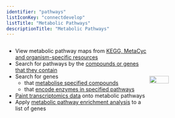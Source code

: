 ```yaml
---
identifier: "pathways"
listIconKey: "connectdevelop"
listTitle: "Metabolic Pathways"
descriptionTitle: "Metabolic Pathways"
---
```

<div style="display: flex; justify-content: center; align-items: center; max-width: 600px; margin-auto;">  
  <ul>
    <li>View metabolic pathway maps from <a href="#">KEGG, MetaCyc and organism-specific resources</a></li>
    <li>Search for pathways by the <a href="#">compounds or genes that they contain</a></li>
    <li>
      Search for genes
      <ul>
        <li>that <a href="#">metabolise specified compounds</a></li>
        <li>that <a href="#">encode enzymes in specified pathways</a></li>
      </ul>
    </li>
    <li><a href="#">Paint transcriptomics data</a> onto metabolic pathways</li>
    <li>Apply <a href="#">metabolic pathway enrichment analysis</a> to a list of genes</li>
  </ul>
  <img style="width: 40%;" src="{{ "/assets/images/resources_tools/pathways.png" | absolute_url }}"/>
</div>
